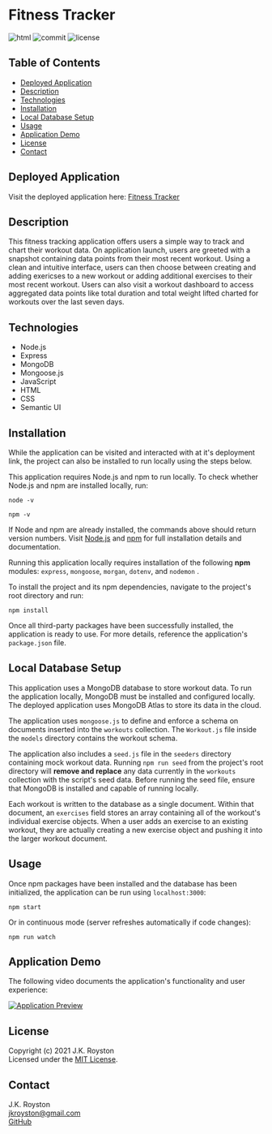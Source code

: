 # Fitness Tracker

![html](https://img.shields.io/github/languages/top/jxhnkndl/workout-tracker?style=plastic)
![commit](https://img.shields.io/github/last-commit/jxhnkndl/workout-tracker?style=plastic)
![license](https://img.shields.io/static/v1?label=license&message=MIT&color=orange&style=plastic)


## Table of Contents
* [Deployed Application](#deployed-application)
* [Description](#description)
* [Technologies](#technologies)
* [Installation](#installation)
* [Local Database Setup](#local-database-setup)
* [Usage](#usage)
* [Application Demo](#application-demo)
* [License](#license)
* [Contact](#contact)


## Deployed Application
Visit the deployed application here: [Fitness Tracker](https://powerful-retreat-22028.herokuapp.com/)


## Description
This fitness tracking application offers users a simple way to track and chart their workout data. On application launch, users are greeted with a snapshot containing data points from their most recent workout. Using a clean and intuitive interface, users can then choose between creating and adding exericses to a new workout or adding additional exercises to their most recent workout. Users can also visit a workout dashboard to access aggregated data points like total duration and total weight lifted charted for workouts over the last seven days. 


## Technologies
* Node.js
* Express
* MongoDB
* Mongoose.js
* JavaScript
* HTML
* CSS
* Semantic UI


## Installation
While the application can be visited and interacted with at it's deployment link, the project can also be installed to run locally using the steps below.  

This application requires Node.js and npm to run locally. To check whether Node.js and npm are installed locally, run:
```
node -v
```
```
npm -v
```
If Node and npm are already installed, the commands above should return version numbers. Visit [Node.js](http://www.nodejs.org/) and [npm](https://docs.npmjs.com/downloading-and-installing-node-js-and-npm) for full installation details and documentation.  

Running this application locally requires installation of the following **npm** modules: `express`, `mongoose`, `morgan`, `dotenv`, and `nodemon` . 

To install the project and its npm dependencies, navigate to the project's root directory and run:
```
npm install
```
Once all third-party packages have been successfully installed, the application is ready to use. For more details, reference the application's `package.json` file.


## Local Database Setup

This application uses a MongoDB database to store workout data. To run the application locally, MongoDB must be installed and configured locally. The deployed application uses MongoDB Atlas to store its data in the cloud.

The application uses `mongoose.js` to define and enforce a schema on documents inserted into the `workouts` collection. The `Workout.js` file inside the `models` directory contains the workout schema.

The application also includes a `seed.js` file in the `seeders` directory containing mock workout data. Running `npm run seed` from the project's root directory will **remove and replace** any data currently in the `workouts` collection with the script's seed data. Before running the seed file, ensure that MongoDB is installed and capable of running locally.

Each workout is written to the database as a single document. Within that document, an `exercises` field stores an array containing all of the workout's individual exercise objects. When a user adds an exercise to an existing workout, they are actually creating a new exercise object and pushing it into the larger workout document.


## Usage
Once npm packages have been installed and the database has been initialized, the application can be run using `localhost:3000`:
```
npm start
```
Or in continuous mode (server refreshes automatically if code changes):
```
npm run watch
```



## Application Demo
The following video documents the application's functionality and user experience:

[![Application Preview](assets/demo-gifs/fitness-tracker.gif)](https://drive.google.com/file/d/14bN4T-6zd9Ire8DTcj_6lJJeyHsDrWnW/view)


## License
Copyright (c) 2021 J.K. Royston  
Licensed under the [MIT License](https://opensource.org/licenses/MIT).


## Contact
J.K. Royston  
<jkroyston@gmail.com>  
[GitHub](https://www.github.com/jxhnkndl)